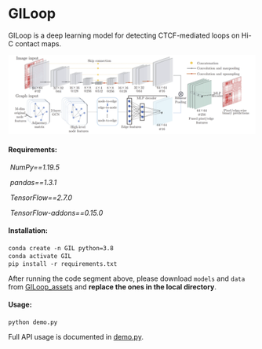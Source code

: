 # GILoop
GILoop is a deep learning model for detecting CTCF-mediated loops on Hi-C contact maps. 

![Model architecture](./figure/architecture.png)





#### Requirements:

​	*NumPy==1.19.5*

​	*pandas==1.3.1*

​	*TensorFlow==2.7.0*

​	*TensorFlow-addons==0.15.0*



#### Installation:

```
conda create -n GIL python=3.8
conda activate GIL
pip install -r requirements.txt
```

After running the code segment above, please download `models` and `data` from [GILoop_assets](https://portland-my.sharepoint.com/:f:/g/personal/fuzhowang2-c_my_cityu_edu_hk/EpsC_y58ARNInLGjwy4yc44BNs2fKzCXNFVLUxrsrtHO2A?e=83KzE4) and **replace the ones in the local directory**. 

#### Usage:

```
python demo.py
```

Full API usage is documented in [demo.py](./demo.py).
